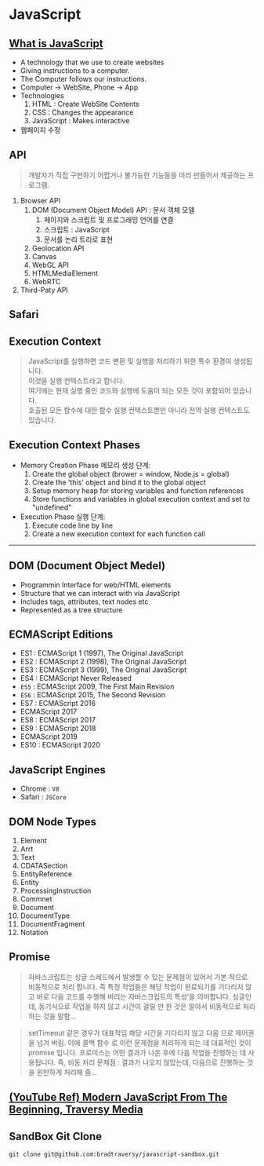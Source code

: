 # JavaScript

## [What is JavaScript](https://developer.mozilla.org/ko/docs/Learn/JavaScript/First_steps/What_is_JavaScript)

- A technology that we use to create websites
- Giving instructions to a computer.
- The Computer follows our instructions.
- Computer -> WebSite, Phone -> App
- Technologies
    1. HTML : Create WebSite Contents
    2. CSS  : Changes the appearance
    3. JavaScript : Makes interactive
- 웹페이지 수정

## API

> 개발자가 직접 구현하기 어렵거나 불가능한 기능들을 미리 만들어서 제공하는 프로그램.

1. Browser API
   1. DOM (Document Object Model) API : 문서 객체 모델
      1. 페이지와 스크립트 및 프로그래밍 언어를 연결
      2. 스크립트 : JavaScript
      3. 문서를 논리 트리로 표현
   2. Geolocation API
   3. Canvas
   4. WebGL API
   5. HTMLMediaElement
   6. WebRTC
2. Third-Paty API

## Safari

## Execution Context
>
> JavaScript를 실행하면 코드 변환 및 실행을 처리하기 위한 특수 환경이 생성됩니다.  
> 이것을 실행 컨텍스트라고 합니다.  
> 여기에는 현재 실행 중인 코드와 실행에 도움이 되는 모든 것이 포함되어 있습니다.  
> 호출된 모든 함수에 대한 함수 실행 컨텍스트뿐만 아니라 전역 실행 컨텍스트도 있습니다.  

## Execution Context Phases

- Memory Creation Phase 메모리 생성 단계:
   1. Create the global object (brower = window, Node.js = global)
   2. Create the 'this' object and bind it to the global object
   3. Setup memory heap for storing variables and function references
   4. Store functions and variables in global execution context and set to "undefined"
- Execution Phase 실행 단계:
   1. Execute code line by line
   2. Create a new execution context for each function call

---

## DOM (Document Object Medel)

- Programmin Interface for web/HTML elements
- Structure that we can interact with via JavaScript
- Includes tags, attributes, text nodes etc
- Represented as a tree structure

## ECMAScript Editions

- ES1 : ECMAScript 1 (1997), The Original JavaScript
- ES2 : ECMAScript 2 (1998), The Original JavaScript
- ES3 : ECMAScript 3 (1999), The Original JavaScript
- ES4 : ECMAScript Never Released
- `ES5` : ECMAScript 2009, The First Main Revision
- `ES6` : ECMAScript 2015, The Second Revision
- ES7 : ECMAScript 2016
- ECMAScript 2017
- ES8 : ECMAScript 2017
- ES9 : ECMAScript 2018
- ECMAScript 2019
- ES10 : ECMAScript 2020

## JavaScript Engines

- Chrome : `V8`
- Safari : `JSCore`

## DOM Node Types

1. Element
2. Arrt
3. Text
4. CDATASection
5. EntityReference
6. Entity
7. ProcessingInstruction
8. Commnet
9. Document
10. DocumentType
11. DocumentFragment
12. Notation

## Promise

> 자바스크립트는 싱글 스레드에서 발생할 수 있는 문제점이 있어서
 기본 적으로 비동적으로 처리 합니다.
 즉 특정 작업들은 해당 작업이 완료되기를 기다리지 않고
 바로 다음 코드를 수행해 버리는 자바스크립트의 특성’을 의미합니다.
 싱글인데, 동기식으로 작업을 하지 않고
 시간이 걸릴 만 한 것은 알아서 비동적으로 처리하는 것을 말함...

>setTimeout 같은 경우가 대표적임
 해당 시간을 기다리지 않고 다음 으로 제어권을 넘겨 버림. 이에
 콜백 함수 로 이런 문제점을 처리하게 되는 데 대표적인 것이 promise 입니다.
 프로미스는 어떤 결과가 나온 후에 다음 작업을 진행하는 데 사용됩니다.
 즉, 비동 처리 문제점 : 결과가 나오지 않았는데, 다음으로 진행하는 것을
 원만하게 처리해 줌...

## [(YouTube Ref) Modern JavaScript From The Beginning, Traversy Media](https://youtu.be/BI1o2H9z9fo?si=D2QlyCyVjzxmW9mA)

## SandBox Git Clone

`git clone git@github.com:bradtraversy/javascript-sandbox.git`
